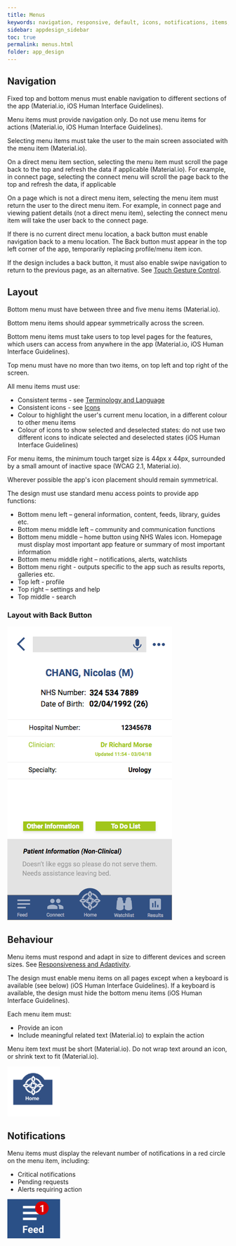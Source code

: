 ```yaml
---
title: Menus 
keywords: navigation, responsive, default, icons, notifications, items, display, screens, 
sidebar: appdesign_sidebar
toc: true
permalink: menus.html
folder: app_design 
---
```


## Navigation

Fixed top and bottom menus must enable navigation to different sections of the app (Material.io, iOS Human Interface Guidelines).

Menu items must provide navigation only. Do not use menu items for actions (Material.io, iOS Human Interface Guidelines).

Selecting menu items must take the user to the main screen associated with the menu item (Material.io).

On a direct menu item section, selecting the menu item must scroll the page back to the top and refresh the data if applicable (Material.io). For example, in connect page, selecting the connect menu will scroll the page back to the top and refresh the data, if applicable  

On a page which is not a direct menu item, selecting the menu item must return the user to the direct menu item. For example, in connect page and viewing patient details (not a direct menu item), selecting the connect menu item will take the user back to the connect page.

If there is no current direct menu location, a back button must enable navigation back to a menu location. The Back button must appear in the top left corner of the app, temporarily replacing profile/menu item icon.  

If the design includes a back button, it must also enable swipe navigation to return to the previous page, as an alternative. See [Touch Gesture Control](/touch-gesture-control.html).  

## Layout

Bottom menu must have between three and five menu items (Material.io).  

Bottom menu items should appear symmetrically across the screen.   

Bottom menu items must take users to top level pages for the features, which users can access from anywhere in the app (Material.io, iOS Human Interface Guidelines).

Top menu must have no more than two items, on top left and top right of the screen.  

All menu items must use:
* Consistent terms - see [Terminology and Language](/terminology-and-language.html)
* Consistent icons - see [Icons](/icons.html)
* Colour to highlight the user's current menu location, in a different colour to other menu items  
* Colour of icons to show selected and deselected states: do not use two different icons to indicate selected and deselected states (iOS Human Interface Guidelines)  

For menu items, the minimum touch target size is 44px x 44px, surrounded by a small amount of inactive space (WCAG 2.1, Material.io).   

Wherever possible the app's icon placement should remain symmetrical.

The design must use standard menu access points to provide app functions:
* Bottom menu left – general information, content, feeds, library, guides etc.
* Bottom menu middle left – community and communication functions
* Bottom menu middle – home button using NHS Wales icon. Homepage must display most important app feature or summary of most important information
* Bottom menu middle right – notifications, alerts, watchlists
* Bottom menu right - outputs specific to the app such as results reports, galleries etc.
* Top left - profile
* Top right – settings and help
* Top middle - search

### Layout with Back Button
<img class="img-responsive img-thumbnail" src="/images/examples/design-standards-navigation-example-1.png">

## Behaviour
Menu items must respond and adapt in size to different devices and screen sizes. See [Responsiveness  and Adaptivity](/responsiveness.html).

The design must enable menu items on all pages except when a keyboard is available (see below) (iOS Human Interface Guidelines).  If a keyboard is available, the design must hide the bottom menu items (iOS Human Interface Guidelines).  
    
Each menu item must:
* Provide an icon 
* Include meaningful related text (Material.io) to explain the action 

Menu item text must be short (Material.io).  Do not wrap text around an icon, or shrink text to fit (Material.io).

<img src="/images/examples/design-standards-navigation-menus.png" style="max-width: 120px"> 

## Notifications
Menu items must display the relevant number of notifications in a red circle on the menu item, including:
* Critical notifications
* Pending requests
* Alerts requiring action

<img src="/images/examples/design-standards-navigation-feed-image.png" style="max-width: 120px">
